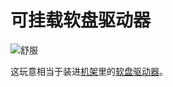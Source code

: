 # 可挂载软盘驱动器

![舒服](oredict:oc:diskDriveMountable)

这玩意相当于装进[机架](../block/rack.md)里的[软盘驱动器](../block/diskDrive.md)。
